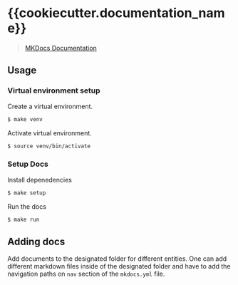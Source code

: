 # {{cookiecutter.documentation_name}}


> [MKDocs Documentation](https://squidfunk.github.io/mkdocs-material/getting-started/)


## Usage

### Virtual environment setup

Create a virtual environment.

```bash
$ make venv
```

Activate virtual environment.

```bash
$ source venv/bin/activate
```

### Setup Docs

Install depenedencies

```bash
$ make setup
```

Run the docs

```bash
$ make run
```

## Adding docs

Add documents to the designated folder for different entities. One can add different markdown files inside of the designated folder and have to add the navigation paths on `nav` section of the `mkdocs.yml` file.
